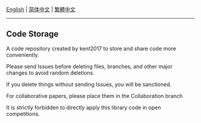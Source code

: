 [English](/README.md) | [简体中文](/README/zh-cn/README.md) | [繁體中文](/README/zh-tw/README.md)

---

## Code Storage

A code repository created by kent2017 to store and share code more conveniently.

Please send Issues before deleting files, branches, and other major changes to avoid random deletions.

If you delete things without sending Issues, you will be sanctioned.

For collaborative papers, please place them in the Collaboration branch

It is strictly forbidden to directly apply this library code in open competitions.
